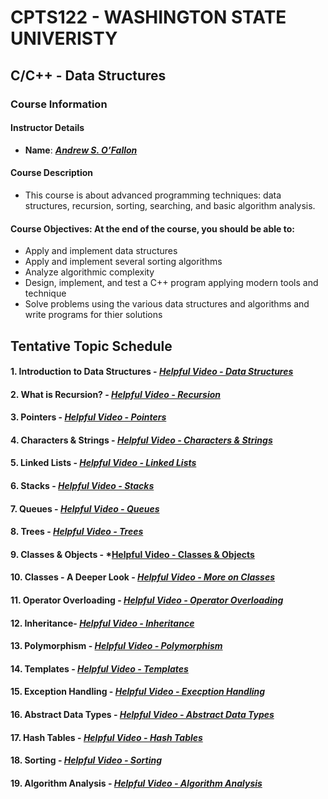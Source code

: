 # CPTS122 - WASHINGTON STATE UNIVERISTY 
## C/C++ - Data Structures

### Course Information

#### Instructor Details
- **Name**: ***[Andrew S. O’Fallon](https://www.linkedin.com/in/andrew-o-fallon-631281a1/)***

#### Course Description
- This course is about advanced programming techniques: data structures, recursion, sorting, searching, and basic algorithm analysis.

#### Course Objectives: At the end of the course, you should be able to:
- Apply and implement data structures
- Apply and implement several sorting algorithms
- Analyze algorithmic complexity
- Design, implement, and test a C++ program applying modern tools and technique
- Solve problems using the various data structures and algorithms and write programs for thier solutions 


## Tentative Topic Schedule
#### 1. Introduction to Data Structures - ***[Helpful Video - Data Structures](https://www.youtube.com/watch?v=xLetJpcjHS0)***
#### 2. What is Recursion? - ***[Helpful Video - Recursion](https://www.youtube.com/watch?v=MwfvXDfaZeI)***
#### 3. Pointers - ***[Helpful Video - Pointers](https://www.youtube.com/watch?v=rtgwvkaYt1A)***
#### 4. Characters & Strings - ***[Helpful Video - Characters & Strings](https://www.youtube.com/watch?v=4iSyCFDT9mo)***
#### 5. Linked Lists - ***[Helpful Video - Linked Lists](https://www.youtube.com/watch?v=m7rrk65GiXY)***
#### 6. Stacks - ***[Helpful Video - Stacks](https://www.youtube.com/watch?v=WEwD-ZuTc1w)***
#### 7. Queues - ***[Helpful Video - Queues](https://www.youtube.com/watch?v=juqhvOyMoeI)***
#### 8. Trees - ***[Helpful Video - Trees](https://www.youtube.com/watch?v=UHxtjVsOTHc)***
#### 9. Classes & Objects - ***[Helpful Video - Classes & Objects](https://www.youtube.com/watch?v=JaSy-Z1u7AY)**
#### 10. Classes - A Deeper Look - ***[Helpful Video - More on Classes](https://www.youtube.com/watch?v=2BP8NhxjrO0)***
#### 11. Operator Overloading - ***[Helpful Video - Operator Overloading](https://www.youtube.com/watch?v=mS9755gF66w)***
#### 12. Inheritance- ***[Helpful Video - Inheritance](https://www.youtube.com/watch?v=X8nYM8wdNRE)***
#### 13. Polymorphism - ***[Helpful Video - Polymorphism](https://www.youtube.com/watch?v=4NPOIaUxnnk)***
#### 14. Templates - ***[Helpful Video - Templates](https://www.youtube.com/watch?v=mQqzP9EWu58)***
#### 15. Exception Handling - ***[Helpful Video - Execption Handling](https://www.youtube.com/watch?v=5MI2N8yLdMI)***
#### 16. Abstract Data Types - ***[Helpful Video - Abstract Data Types](https://www.youtube.com/watch?v=Um6FksFiDNk)***
#### 17. Hash Tables - ***[Helpful Video - Hash Tables](https://www.youtube.com/watch?v=2_3fR-k-LzI)***
#### 18. Sorting  - ***[Helpful Video - Sorting](https://www.youtube.com/watch?v=x0uUKWJzSO4)***
#### 19. Algorithm Analysis - ***[Helpful Video - Algorithm Analysis](https://www.youtube.com/watch?v=D6xkbGLQesk)***
